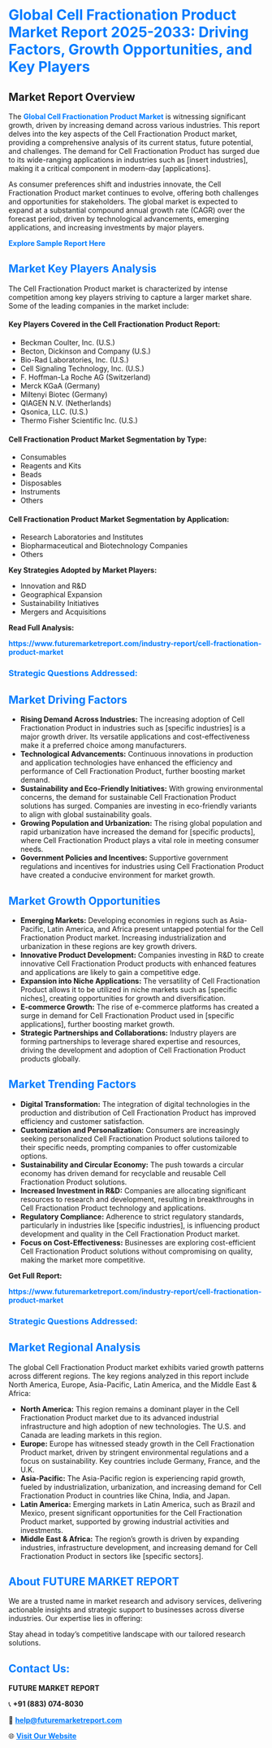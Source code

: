 <h1 style="color: #007BFF;">Global Cell Fractionation Product Market Report 2025-2033: Driving Factors, Growth Opportunities, and Key Players</h1>

<section id="overview">
<h2>Market Report Overview</h2>
<p>The <a href="https://www.futuremarketreport.com/industry-report/cell-fractionation-product-market" style="color: #007BFF; text-decoration: none;"><strong>Global Cell Fractionation Product Market</strong></a> is witnessing significant growth, driven by increasing demand across various industries. This report delves into the key aspects of the Cell Fractionation Product market, providing a comprehensive analysis of its current status, future potential, and challenges. The demand for Cell Fractionation Product has surged due to its wide-ranging applications in industries such as [insert industries], making it a critical component in modern-day [applications].</p>
<p>As consumer preferences shift and industries innovate, the Cell Fractionation Product market continues to evolve, offering both challenges and opportunities for stakeholders. The global market is expected to expand at a substantial compound annual growth rate (CAGR) over the forecast period, driven by technological advancements, emerging applications, and increasing investments by major players.</p>
</section>

<section id="overview">
<p><a href="https://www.futuremarketreport.com/request-sample/reportId=85052" style="color: #007BFF; text-decoration: none;"><strong>Explore Sample Report Here</strong></a></p>
</section>

<section id="key-players">
<h2 style="color: #007BFF;">Market Key Players Analysis</h2>
<p>The Cell Fractionation Product market is characterized by intense competition among key players striving to capture a larger market share. Some of the leading companies in the market include:</p>
<h4>Key Players Covered in the Cell Fractionation Product Report:</h4>
<ul><li>Beckman Coulter, Inc. (U.S.)</li><li>Becton, Dickinson and Company (U.S.)</li><li>Bio-Rad Laboratories, Inc. (U.S.)</li><li>Cell Signaling Technology, Inc. (U.S.)</li><li>F. Hoffman-La Roche AG (Switzerland)</li><li>Merck KGaA (Germany)</li><li>Miltenyi Biotec (Germany)</li><li>QIAGEN N.V. (Netherlands)</li><li>Qsonica, LLC. (U.S.)</li><li>Thermo Fisher Scientific Inc. (U.S.)</li></ul>
<h4>Cell Fractionation Product Market Segmentation by Type:</h4>
<ul><li>Consumables</li><li>Reagents and Kits</li><li>Beads</li><li>Disposables</li><li>Instruments</li><li>Others</li></ul>

<h4>Cell Fractionation Product Market Segmentation by Application:</h4>
<ul><li>Research Laboratories and Institutes</li><li>Biopharmaceutical and Biotechnology Companies</li><li>Others</li></ul>
<p><strong>Key Strategies Adopted by Market Players:</strong></p>
<ul>
<li>Innovation and R&D</li>
<li>Geographical Expansion</li>
<li>Sustainability Initiatives</li>
<li>Mergers and Acquisitions</li>
</ul>
</section>

<section>
<p><strong>Read Full Analysis: </strong></p><a href="https://www.futuremarketreport.com/industry-report/cell-fractionation-product-market" style="color: #007BFF; text-decoration: none;"><strong>https://www.futuremarketreport.com/industry-report/cell-fractionation-product-market</strong></a>
<h3 style="color: #007BFF;">Strategic Questions Addressed:</h3>
</section>

<section id="driving-factors">
<h2 style="color: #007BFF;">Market Driving Factors</h2>
<ul>
<li><strong>Rising Demand Across Industries:</strong> The increasing adoption of Cell Fractionation Product in industries such as [specific industries] is a major growth driver. Its versatile applications and cost-effectiveness make it a preferred choice among manufacturers.</li>
<li><strong>Technological Advancements:</strong> Continuous innovations in production and application technologies have enhanced the efficiency and performance of Cell Fractionation Product, further boosting market demand.</li>
<li><strong>Sustainability and Eco-Friendly Initiatives:</strong> With growing environmental concerns, the demand for sustainable Cell Fractionation Product solutions has surged. Companies are investing in eco-friendly variants to align with global sustainability goals.</li>
<li><strong>Growing Population and Urbanization:</strong> The rising global population and rapid urbanization have increased the demand for [specific products], where Cell Fractionation Product plays a vital role in meeting consumer needs.</li>
<li><strong>Government Policies and Incentives:</strong> Supportive government regulations and incentives for industries using Cell Fractionation Product have created a conducive environment for market growth.</li>
</ul>
</section>

<section id="growth-opportunities">
<h2 style="color: #007BFF;">Market Growth Opportunities</h2>
<ul>
<li><strong>Emerging Markets:</strong> Developing economies in regions such as Asia-Pacific, Latin America, and Africa present untapped potential for the Cell Fractionation Product market. Increasing industrialization and urbanization in these regions are key growth drivers.</li>
<li><strong>Innovative Product Development:</strong> Companies investing in R&D to create innovative Cell Fractionation Product products with enhanced features and applications are likely to gain a competitive edge.</li>
<li><strong>Expansion into Niche Applications:</strong> The versatility of Cell Fractionation Product allows it to be utilized in niche markets such as [specific niches], creating opportunities for growth and diversification.</li>
<li><strong>E-commerce Growth:</strong> The rise of e-commerce platforms has created a surge in demand for Cell Fractionation Product used in [specific applications], further boosting market growth.</li>
<li><strong>Strategic Partnerships and Collaborations:</strong> Industry players are forming partnerships to leverage shared expertise and resources, driving the development and adoption of Cell Fractionation Product products globally.</li>
</ul>
</section>

<section id="trending-factors">
<h2 style="color: #007BFF;">Market Trending Factors</h2>
<ul>
<li><strong>Digital Transformation:</strong> The integration of digital technologies in the production and distribution of Cell Fractionation Product has improved efficiency and customer satisfaction.</li>
<li><strong>Customization and Personalization:</strong> Consumers are increasingly seeking personalized Cell Fractionation Product solutions tailored to their specific needs, prompting companies to offer customizable options.</li>
<li><strong>Sustainability and Circular Economy:</strong> The push towards a circular economy has driven demand for recyclable and reusable Cell Fractionation Product solutions.</li>
<li><strong>Increased Investment in R&D:</strong> Companies are allocating significant resources to research and development, resulting in breakthroughs in Cell Fractionation Product technology and applications.</li>
<li><strong>Regulatory Compliance:</strong> Adherence to strict regulatory standards, particularly in industries like [specific industries], is influencing product development and quality in the Cell Fractionation Product market.</li>
<li><strong>Focus on Cost-Effectiveness:</strong> Businesses are exploring cost-efficient Cell Fractionation Product solutions without compromising on quality, making the market more competitive.</li>
</ul>
</section>

<section>
<p><strong>Get Full Report: </strong></p><a href="https://www.futuremarketreport.com/industry-report/cell-fractionation-product-market" style="color: #007BFF; text-decoration: none;"><strong>https://www.futuremarketreport.com/industry-report/cell-fractionation-product-market</strong></a>
<h3 style="color: #007BFF;">Strategic Questions Addressed:</h3>
</section>


<section id="regional-analysis">
<h2 style="color: #007BFF;">Market Regional Analysis</h2>
<p>The global Cell Fractionation Product market exhibits varied growth patterns across different regions. The key regions analyzed in this report include North America, Europe, Asia-Pacific, Latin America, and the Middle East & Africa:</p>
<ul>
<li><strong>North America:</strong> This region remains a dominant player in the Cell Fractionation Product market due to its advanced industrial infrastructure and high adoption of new technologies. The U.S. and Canada are leading markets in this region.</li>
<li><strong>Europe:</strong> Europe has witnessed steady growth in the Cell Fractionation Product market, driven by stringent environmental regulations and a focus on sustainability. Key countries include Germany, France, and the U.K.</li>
<li><strong>Asia-Pacific:</strong> The Asia-Pacific region is experiencing rapid growth, fueled by industrialization, urbanization, and increasing demand for Cell Fractionation Product in countries like China, India, and Japan.</li>
<li><strong>Latin America:</strong> Emerging markets in Latin America, such as Brazil and Mexico, present significant opportunities for the Cell Fractionation Product market, supported by growing industrial activities and investments.</li>
<li><strong>Middle East & Africa:</strong> The region’s growth is driven by expanding industries, infrastructure development, and increasing demand for Cell Fractionation Product in sectors like [specific sectors].</li>
</ul>
</section>

<footer>
<h2 style="color: #007BFF;">About FUTURE MARKET REPORT</h2>
<p>We are a trusted name in market research and advisory services, delivering actionable insights and strategic support to businesses across diverse industries. Our expertise lies in offering:</p>

<p>Stay ahead in today’s competitive landscape with our tailored research solutions.</p>

<h2 style="color: #007BFF;">Contact Us:</h2>
<p><strong>FUTURE MARKET REPORT</strong></p>
<p>📞 <strong>+91 (883) 074-8030</strong></p>
<p>📧 <strong><a href="mailto:help@futuremarketreport.com" style="color: #007BFF;">help@futuremarketreport.com</a></strong></p>
<p>🌐 <strong><a href="https://www.futuremarketreport.com/" style="color: #007BFF;">Visit Our Website</a></strong></p>
</footer>